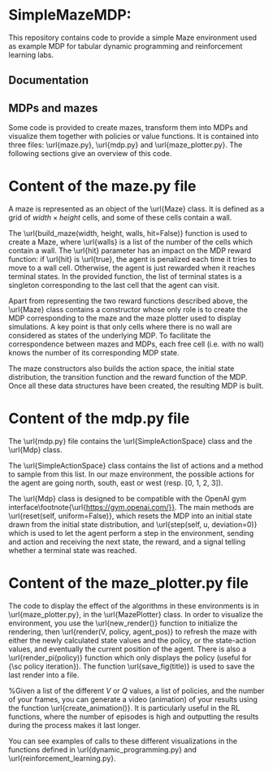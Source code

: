 # SimpleMazeMDP: 

This repository contains code to provide a simple Maze environment used as example MDP for tabular dynamic programming and reinforcement learning labs.

## Documentation ##


## MDPs and mazes ##

Some code is provided to create mazes, transform them into MDPs and visualize them together with policies or value functions.
It is contained into three files: \url{maze.py}, \url{mdp.py} and \url{maze_plotter.py}.
The following sections give an overview of this code.

# Content of the maze.py file #

A maze is represented as an object of the \url{Maze} class. It is defined as a grid of $width \times height$ cells, and some of these cells contain a wall.

The \url{build_maze(width, height, walls, hit=False)} function is used to create a Maze, where \url{walls} is a list of the number of the cells which contain a wall.
The \url{hit} parameter has an impact on the MDP reward function: if \url{hit} is \url{true}, the agent is penalized each time it tries to move to a wall cell. Otherwise,
the agent is just rewarded when it reaches terminal states. In the provided function, the list of terminal states is a singleton corresponding to the last cell that the agent can visit.

Apart from representing the two reward functions described above, the \url{Maze} class contains a constructor whose only role is to create the MDP corresponding to the maze and the maze plotter used to display simulations. A key point is that only cells where there is no wall are considered as states of the underlying MDP. To facilitate the correspondence between mazes and MDPs, each free cell (i.e. with no wall) knows the number of its corresponding MDP state.

The maze constructors also builds the action space, the initial state distribution, the transition function and the reward function of the MDP. Once all these data structures have been created, the resulting MDP is built.

# Content of the mdp.py file #

The \url{mdp.py} file contains the \url{SimpleActionSpace} class and the \url{Mdp} class.

The \url{SimpleActionSpace} class contains the list of actions and a method to sample from this list. In our maze environment, the possible actions for the agent are going north, south, east or west (resp. [0, 1, 2, 3]).

The \url{Mdp} class is designed to be compatible with the OpenAI gym interface\footnote{\url{https://gym.openai.com/}}. The main methods are \url{reset(self, uniform=False)}, which resets the MDP into an initial state drawn from the initial state distribution, and \url{step(self, u, deviation=0)} which is used to let the agent perform a step in the environment, sending and action and receiving the next state, the reward, and a signal telling whether a terminal state was reached.

# Content of the maze_plotter.py file #

The code to display the effect of the algorithms in these environments is in \url{maze_plotter.py}, in the \url{MazePlotter} class.
In order to visualize the environment, you use the \url{new_render()} function to initialize the rendering, then \url{render(V, policy, agent_pos)} to refresh the maze with either the newly calculated state values and the policy, or the state-action values, and eventually the current position of the agent. There is also a \url{render_pi(policy)} function which only displays the policy (useful for {\sc policy iteration}). The function \url{save_fig(title)} is used to save the last render into a file.

%Given a list of the different $V$ or $Q$ values, a list of policies, and the number of your frames, you can generate a video (animation) of your results using the function \url{create_animation()}. It is particularly useful in the RL functions, where the number of episodes is high and outputting the results during the process makes it last longer. 

You can see examples of calls to these different visualizations in the functions defined in \url{dynamic_programming.py} and \url{reinforcement_learning.py}.
